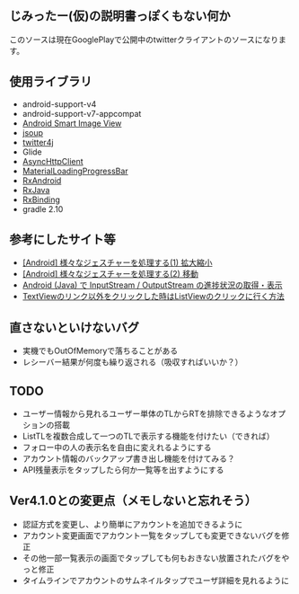 ## じみったー(仮)の説明書っぽくもない何か ##
このソースは現在GooglePlayで公開中のtwitterクライアントのソースになります。

## 使用ライブラリ ##
* android-support-v4  
* android-support-v7-appcompat  
* [Android Smart Image View](http://loopj.com/android-smart-image-view/)  
* [jsoup](http://jsoup.org/)
* [twitter4j](http://twitter4j.org/ja/)  
* Glide
* [AsyncHttpClient](http://loopj.com/android-async-http/)  
* [MaterialLoadingProgressBar](https://github.com/lsjwzh/MaterialLoadingProgressBar)  
* [RxAndroid](https://github.com/ReactiveX/RxAndroid)  
* [RxJava](https://github.com/ReactiveX/RxJava)  
* [RxBinding](https://github.com/JakeWharton/RxBinding)
* gradle 2.10

## 参考にしたサイト等 ##
* [[Android] 様々なジェスチャーを処理する(1) 拡大縮小](http://chicketen.blog.jp/archives/1579621.html)
* [[Android] 様々なジェスチャーを処理する(2) 移動](http://chicketen.blog.jp/archives/1622120.html)
* [Android (Java) で InputStream / OutputStream の進捗状況の取得・表示](http://foreignkey.toyao.net/archives/1386)
* [TextViewのリンク以外をクリックした時はListViewのクリックに行く方法](http://oigami.hatenablog.com/entry/2014/11/08/082615)

## 直さないといけないバグ ##
* 実機でもOutOfMemoryで落ちることがある
* レシーバー結果が何度も繰り返される（吸収すればいいか？）

## TODO ##
* ユーザー情報から見れるユーザー単体のTLからRTを排除できるようなオプションの搭載
* ListTLを複数合成して一つのTLで表示する機能を付けたい（できれば）
* フォロー中の人の表示名を自由に変えれるようにする
* アカウント情報のバックアップ書き出し機能を付けてみる？
* API残量表示をタップしたら何か一覧等を出すようにする

## Ver4.1.0との変更点（メモしないと忘れそう） ##
* 認証方式を変更し、より簡単にアカウントを追加できるように
* アカウント変更画面でアカウント一覧をタップしても変更できないバグを修正
* その他一部一覧表示の画面でタップしても何もおきない放置されたバグをやっと修正
* タイムラインでアカウントのサムネイルタップでユーザ詳細を見れるように
